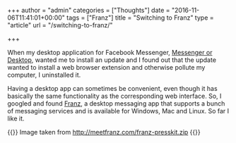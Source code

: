 +++
author = "admin"
categories = ["Thoughts"]
date = "2016-11-06T11:41:01+00:00"
tags = ["Franz"]
title = "Switching to Franz"
type = "article"
url = "/switching-to-franz/"

+++

When my desktop application for Facebook Messenger, [Messenger or Desktop][1], wanted me to install an update and I found out that the update wanted to install a web browser extension and otherwise pollute my computer, I uninstalled it.

Having a desktop app can sometimes be convenient, even though it has basically the same functionality as the corresponding web interface. So, I googled and found [Franz][2], a desktop messaging app that supports a bunch of messaging services and is available for Windows, Mac and Linux. So far I like it.

{{<post-image image="franz_dashboard.png" alt="Screen shot of Franz messaging app">}}
Image taken from <a href="http://meetfranz.com/franz-presskit.zip">http://meetfranz.com/franz-presskit.zip</a>
{{</post-image>}}

[1]: https://messengerfordesktop.com/
[2]: http://meetfranz.com/